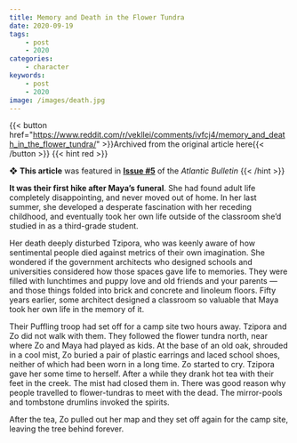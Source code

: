 ```yaml
---
title: Memory and Death in the Flower Tundra
date: 2020-09-19
tags:
    - post
    - 2020
categories:
    - character
keywords:
    - post
    - 2020
image: /images/death.jpg
---
```

{{< button href="https://www.reddit.com/r/vekllei/comments/ivfcj4/memory_and_death_in_the_flower_tundra/" >}}Archived from the original article here{{< /button >}}
{{< hint red >}}

❖ **This article** was featured in [**Issue #5**](/newsdesk/bulletin/2020/5) of the *Atlantic Bulletin*
{{< /hint >}}

**It was their first hike after Maya’s funeral**. She had found adult life completely disappointing, and never moved out of home. In her last summer, she developed a desperate fascination with her receding childhood, and eventually took her own life outside of the classroom she’d studied in as a third-grade student.

Her death deeply disturbed Tzipora, who was keenly aware of how sentimental people died against metrics of their own imagination. She wondered if the government architects who designed schools and universities considered how those spaces gave life to memories. They were filled with lunchtimes and puppy love and old friends and your parents — and those things folded into brick and concrete and linoleum floors. Fifty years earlier, some architect designed a classroom so valuable that Maya took her own life in the memory of it.

Their Puffling troop had set off for a camp site two hours away. Tzipora and Zo did not walk with them. They followed the flower tundra north, near where Zo and Maya had played as kids. At the base of an old oak, shrouded in a cool mist, Zo buried a pair of plastic earrings and laced school shoes, neither of which had been worn in a long time. Zo started to cry. Tzipora gave her some time to herself. After a while they drank hot tea with their feet in the creek. The mist had closed them in. There was good reason why people travelled to flower-tundras to meet with the dead. The mirror-pools and tombstone drumlins invoked the spirits.

After the tea, Zo pulled out her map and they set off again for the camp site, leaving the tree behind forever.
